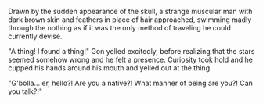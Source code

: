  Drawn by the sudden appearance of the skull, a strange muscular man with dark brown skin and feathers in place of hair approached, swimming madly through the nothing as if it was the only method of traveling he could currently devise.

"A thing! I found a thing!" Gon yelled excitedly, before realizing that the stars seemed somehow wrong and he felt a presence. Curiosity took hold and he cupped his hands around his mouth and yelled out at the thing.

"G'bolla... er, hello?! Are you a native?! What manner of being are you?! Can you talk?!"